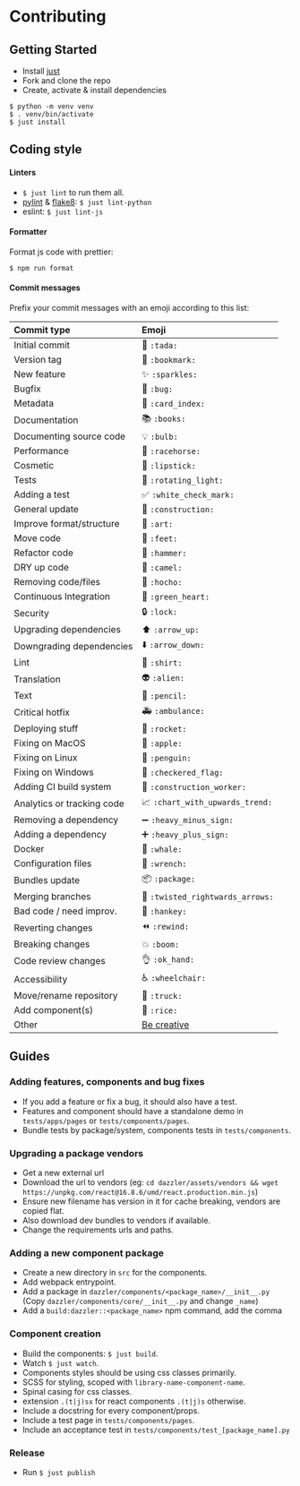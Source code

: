 # Contributing

## Getting Started

- Install [just](https://github.com/casey/just)
- Fork and clone the repo
- Create, activate & install dependencies
```
$ python -m venv venv
$ . venv/bin/activate
$ just install
```

## Coding style

#### Linters

- `$ just lint` to run them all.
- [pylint](https://www.pylint.org/) &
  [flake8](http://flake8.pycqa.org/en/latest/):
  `$ just lint-python`
- eslint: `$ just lint-js`

#### Formatter

Format js code with prettier:

`$ npm run format`

#### Commit messages

Prefix your commit messages with an emoji according to this list:

|   Commit type              | Emoji                                         |
|:---------------------------|:----------------------------------------------|
| Initial commit             | :tada: `:tada:`                               |
| Version tag                | :bookmark: `:bookmark:`                       |
| New feature                | :sparkles: `:sparkles:`                       |
| Bugfix                     | :bug: `:bug:`                                 |
| Metadata                   | :card_index: `:card_index:`                   |
| Documentation              | :books: `:books:`                             |
| Documenting source code    | :bulb: `:bulb:`                               |
| Performance                | :racehorse: `:racehorse:`                     |
| Cosmetic                   | :lipstick: `:lipstick:`                       |
| Tests                      | :rotating_light: `:rotating_light:`           |
| Adding a test              | :white_check_mark: `:white_check_mark:`       |
| General update             | :construction: `:construction:`               |
| Improve format/structure   | :art: `:art:`                                 |
| Move code                  | :feet: `:feet:`                               |
| Refactor code              | :hammer: `:hammer:`                           |
| DRY up code                | :camel: `:camel:`                             |
| Removing code/files        | :hocho: `:hocho:`                             |
| Continuous Integration     | :green_heart: `:green_heart:`                 |
| Security                   | :lock: `:lock:`                               |
| Upgrading dependencies     | :arrow_up: `:arrow_up:`                       |
| Downgrading dependencies   | :arrow_down: `:arrow_down:`                   |
| Lint                       | :shirt: `:shirt:`                             |
| Translation                | :alien: `:alien:`                             |
| Text                       | :pencil: `:pencil:`                           |
| Critical hotfix            | :ambulance: `:ambulance:`                     |
| Deploying stuff            | :rocket: `:rocket:`                           |
| Fixing on MacOS            | :apple: `:apple:`                             |
| Fixing on Linux            | :penguin: `:penguin:`                         |
| Fixing on Windows          | :checkered_flag: `:checkered_flag:`           |
| Adding CI build system     | :construction_worker: `:construction_worker:` |
| Analytics or tracking code | :chart_with_upwards_trend: `:chart_with_upwards_trend:` |
| Removing a dependency      | :heavy_minus_sign: `:heavy_minus_sign:`       |
| Adding a dependency        | :heavy_plus_sign: `:heavy_plus_sign:`         |
| Docker                     | :whale: `:whale:`                             |
| Configuration files        | :wrench: `:wrench:`                           |
| Bundles update             | :package: `:package:`                         |
| Merging branches           | :twisted_rightwards_arrows: `:twisted_rightwards_arrows:` |
| Bad code / need improv.    | :hankey: `:hankey:`                           |
| Reverting changes          | :rewind: `:rewind:`                           |
| Breaking changes           | :boom: `:boom:`                               |
| Code review changes        | :ok_hand: `:ok_hand:`                         |
| Accessibility              | :wheelchair: `:wheelchair:`                   |
| Move/rename repository     | :truck: `:truck:`                             |
| Add component(s)           | :rice: `:rice:`                               |
| Other                      | [Be creative](http://www.emoji-cheat-sheet.com/)  |

## Guides

### Adding features, components and bug fixes

- If you add a feature or fix a bug, it should also have a test.
- Features and component should have a standalone demo in `tests/apps/pages` or `tests/components/pages`.
- Bundle tests by package/system, components tests in `tests/components`.

### Upgrading a package vendors

- Get a new external url
- Download the url to vendors (eg: `cd dazzler/assets/vendors && wget https://unpkg.com/react@16.8.6/umd/react.production.min.js`)
- Ensure new filename has version in it for cache breaking, vendors are copied flat.
- Also download dev bundles to vendors if available.
- Change the requirements urls and paths.

### Adding a new component package

- Create a new directory in `src` for the components.
- Add webpack entrypoint.
- Add a package in `dazzler/components/<package_name>/__init__.py` 
  (Copy `dazzler/components/core/__init__.py` and change `_name`)
- Add a `build:dazzler::<package_name>` npm command, add the comma

### Component creation

- Build the components: `$ just build`.
- Watch `$ just watch`.
- Components styles should be using css classes primarily.
- SCSS for styling, scoped with `library-name-component-name`.
- Spinal casing for css classes.
- extension `.(t|j)sx` for react components `.(t|j)s` otherwise.
- Include a docstring for every component/props.
- Include a test page in `tests/components/pages`.
- Include an acceptance test in `tests/components/test_[package_name].py`

### Release

- Run `$ just publish`
